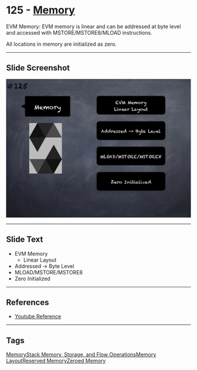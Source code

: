 # 125 - [Memory](Memory.md)
EVM Memory: EVM memory is linear and can be addressed at byte level and accessed with MSTORE/MSTORE8/MLOAD instructions. 

All locations in memory are initialized as zero.

___
## Slide Screenshot
![125.png](../images/solidity201/125.png)
___
## Slide Text
- EVM Memory
	- Linear Layout
- Addressed -> Byte Level
- MLOAD/MSTORE/MSTORE8
- Zero Initialized
___
## References
- [Youtube Reference](https://youtu.be/TqMIbouwePE?t=497)
___
## Tags
[Memory](../Ethereum101/Memory.md)[Stack Memory, Storage, and Flow Operations](../Ethereum101/Stack%20Memory,%20Storage,%20and%20Flow%20Operations.md)[Memory Layout](Memory%20Layout.md)[Reserved Memory](Reserved%20Memory.md)[Zeroed Memory](Zeroed%20Memory.md)